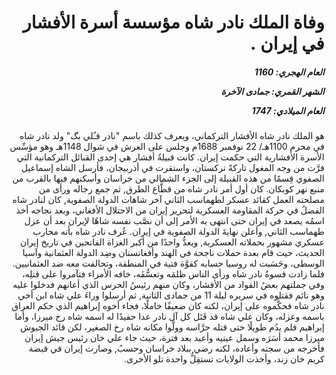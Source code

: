 <h1 dir="rtl">وفاة الملك نادر شاه مؤسسة أسرة الأفشار في إيران .</h1>

<h5 dir="rtl">العام الهجري:  1160

الشهر القمري: جمادى الآخرة

العام الميلادي: 1747</h5>

<p dir="rtl">هو الملك نادر شاه الأفشار التركماني، ويعرف كذلك باسم "نادر قـُلي بگ" ولد نادر شاه في محرم 1100هـ/ 22 نوفمبر 1688م وجلس على العرش في شوال 1148هـ وهو مؤسِّس الأسرة الأفشارية التي حكمت إيران. كانت قبيلةُ أفشار هي إحدى القبائل التركمانية التي فرَّت من وجه المغول تاركةً تركستان، واستقرت في أذربيجان، فأرسل الشاه إسماعيل الصفوي قِسمًا من هذه القبيلة إلى الجزء الشمالي من خراسان وأسكنهم فيها بالقرب من منبع نهر كوبكان. كان أول أمر نادر شاه من قطَّاع الطرق, ثم جمع رجاله ورأى من مصلحته العمل كقائد عسكر لطهماسب الثاني آخر شاهات الدولة الصفوية, كان لنادر شاه الفضلُ في حركة المقاومة العسكرية لتحرير إيران من الاحتلال الأفغاني، وبعد نجاحه أخذ اسمُه يصعد في إيران حتى انتهى به الأمر إلى أن نصَّب نفسه شاهًا لإيران بعد أن عزل طهماسب الثاني, وأعلن نهايةَ الدولة الصفوية في إيران. عُرف نادر شاه بأنه محارب عسكري مشهور بحملاته العسكرية, ويعدُّ واحدًا من أكبر الغزاة الفاتحين في تاريخ إيران الحديث، حيث قام بعدة حملات ناجحة في الهند وأفغانستان وضِد الدولة العثمانية وآسيا الوسطى، وحَسَبت له روسيا حسابه كقوَّة فتية في المنطقة، وتحالفت معه ضد العثمانيين. فلما زادت قسوةُ نادر شاه ورأى الناس ظلمَه وتعسُّفَه، خافه الأمراء فتآمروا على قتلِه، وفي جملتهم بعضُ القواد من الأفشار، وكان منهم رئيسُ الحرس الذي أعانهم فدخلوا عليه وهو نائم فقتلوه في سريره ليلة 11 من جمادى الثانية, ثم أرسلوا وراءَ علي شاه ابن أخي نادر شاه فحكَّموه على إيران، لكنه كان ضعيفًا خاملًا، فجاء أخوه إبراهيم الذي حكم العراق باسمه وعزله، وكان علي شاه قد قَتَل كل آل نادر عدا حفيدًا له اسمه شاه رخ ميرزا، وأما إبراهيم فلم يدُم طويلًا حتى قتله حرَّاسه وولَّوا مكانه شاه رخ الصغير، لكن قائد الجيوش ميرزا محمد أسَرَه وسمل عينيه وأعيد بعد فترة، حيث جاء علي خان رئيس جيش إيران فأخرجه من سجنه وأعاده، لكنه رضي ببلاد خراسان وحسبُ, وصارت إيران في قبضة كريم خان زند، وأخذت الولايات تستقِلُّ واحدة تلو الأخرى.</p></br>
